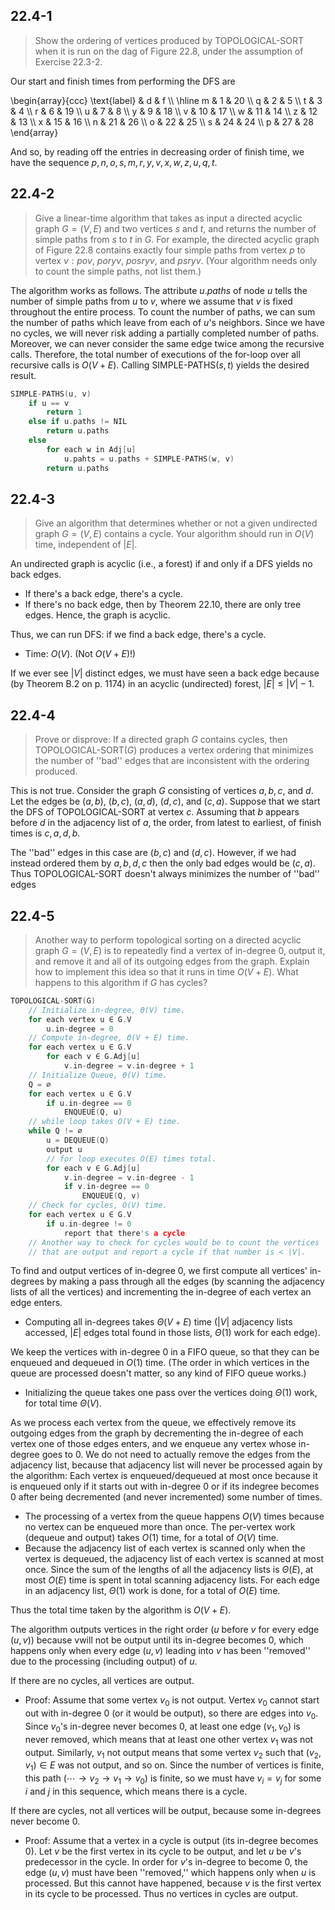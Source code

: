 ## 22.4-1

> Show the ordering of vertices produced by $\text{TOPOLOGICAL-SORT}$ when it is run on the dag of Figure 22.8, under the assumption of Exercise 22.3-2.

Our start and finish times from performing the $\text{DFS}$ are

\begin{array}{ccc}
\text{label} & d & f \\\\
\hline
m & 1  & 20 \\\\
q & 2  & 5  \\\\
t & 3  & 4  \\\\
r & 6  & 19 \\\\
u & 7  & 8  \\\\
y & 9  & 18 \\\\
v & 10 & 17 \\\\
w & 11 & 14 \\\\
z & 12 & 13 \\\\
x & 15 & 16 \\\\
n & 21 & 26 \\\\
o & 22 & 25 \\\\
s & 24 & 24 \\\\
p & 27 & 28
\end{array}

And so, by reading off the entries in decreasing order of finish time, we have the sequence $p, n, o, s, m, r, y, v, x, w, z, u, q, t$.

## 22.4-2

> Give a linear-time algorithm that takes as input a directed acyclic graph $G = (V, E)$ and two vertices $s$ and $t$, and returns the number of simple paths from $s$ to $t$ in $G$. For example, the directed acyclic graph of Figure 22.8 contains exactly four simple paths from vertex $p$ to vertex $v: pov$, $poryv$, $posryv$, and $psryv$. (Your algorithm needs only to count the simple paths, not list them.)

The algorithm works as follows. The attribute $u.paths$ of node $u$ tells the number of simple paths from $u$ to $v$, where we assume that $v$ is fixed throughout the entire process. To count the number of paths, we can sum the number of paths which leave from each of $u$'s neighbors. Since we have no cycles, we will never risk adding a partially completed number of paths. Moreover, we can never consider the same edge twice among the recursive calls. Therefore, the total number of executions of the for-loop over all recursive calls is $O(V + E)$. Calling $\text{SIMPLE-PATHS}(s, t)$ yields the desired result.

```cpp
SIMPLE-PATHS(u, v)
    if u == v
        return 1
    else if u.paths != NIL
        return u.paths
    else
        for each w in Adj[u]
            u.pahts = u.paths + SIMPLE-PATHS(w, v)
        return u.paths
```

## 22.4-3

> Give an algorithm that determines whether or not a given undirected graph $G = (V, E)$ contains a cycle. Your algorithm should run in $O(V)$ time, independent of $|E|$.

An undirected graph is acyclic (i.e., a forest) if and only if a $\text{DFS}$ yields no back edges.

- If there's a back edge, there's a cycle.
- If there's no back edge, then by Theorem 22.10, there are only tree edges. Hence, the graph is acyclic.

Thus, we can run $\text{DFS}$: if we find a back edge, there's a cycle.

- Time: $O(V)$. (Not $O(V + E)$!)

If we ever see $|V|$ distinct edges, we must have seen a back edge because (by Theorem B.2 on p. 1174) in an acyclic (undirected) forest, $|E| \le |V| - 1$.

## 22.4-4

> Prove or disprove: If a directed graph $G$ contains cycles, then $\text{TOPOLOGICAL-SORT}(G)$ produces a vertex ordering that minimizes the number of ''bad'' edges that are inconsistent with the ordering produced.

This is not true. Consider the graph $G$ consisting of vertices $a, b, c$, and $d$. Let the edges be $(a, b)$, $(b, c)$, $(a, d)$, $(d, c)$, and $(c, a)$. Suppose that we start the $\text{DFS}$ of $\text{TOPOLOGICAL-SORT}$ at vertex $c$. Assuming that $b$ appears before $d$ in the adjacency list of $a$, the order, from latest to earliest, of finish times is $c, a, d, b$. 

The ''bad'' edges in this case are $(b, c)$ and $(d, c)$. However, if we had instead ordered them by $a, b, d, c$ then the only bad edges would be $(c, a)$. Thus $\text{TOPOLOGICAL-SORT}$ doesn't always minimizes the number of ''bad'' edges

## 22.4-5

> Another way to perform topological sorting on a directed acyclic graph $G = (V, E)$ is to repeatedly find a vertex of $\text{in-degree}$ $0$, output it, and remove it and all of its outgoing edges from the graph. Explain how to implement this idea so that it runs in time $O(V + E)$. What happens to this algorithm if $G$ has cycles?

```cpp
TOPOLOGICAL-SORT(G)
    // Initialize in-degree, Θ(V) time.
    for each vertex u ∈ G.V
        u.in-degree = 0
    // Compute in-degree, Θ(V + E) time.
    for each vertex u ∈ G.V
        for each v ∈ G.Adj[u]
            v.in-degree = v.in-degree + 1
    // Initialize Queue, Θ(V) time.
    Q = ∅
    for each vertex u ∈ G.V
        if u.in-degree == 0
            ENQUEUE(Q, u)
    // while loop takes O(V + E) time.
    while Q != ∅
        u = DEQUEUE(Q)
        output u
        // for loop executes O(E) times total.
        for each v ∈ G.Adj[u]
            v.in-degree = v.in-degree - 1
            if v.in-degree == 0
                ENQUEUE(Q, v)
    // Check for cycles, O(V) time.
    for each vertex u ∈ G.V
        if u.in-degree != 0
            report that there's a cycle
    // Another way to check for cycles would be to count the vertices 
    // that are output and report a cycle if that number is < |V|.
```

To find and output vertices of $\text{in-degree}$ $0$, we first compute all vertices' $\text{in-degree}$s by making a pass through all the edges (by scanning the adjacency lists of all the vertices) and incrementing the $\text{in-degree}$ of each vertex an edge enters.

- Computing all $\text{in-degree}$s takes $\Theta(V + E)$ time ($|V|$ adjacency lists accessed, $|E|$ edges total found in those lists, $\Theta(1)$ work for each edge).

We keep the vertices with $\text{in-degree}$ $0$ in a FIFO queue, so that they can be enqueued and dequeued in $O(1)$ time. (The order in which vertices in the queue are processed doesn't matter, so any kind of FIFO queue works.)

- Initializing the queue takes one pass over the vertices doing $\Theta(1)$ work, for total time $\Theta(V)$.

As we process each vertex from the queue, we effectively remove its outgoing edges from the graph by decrementing the $\text{in-degree}$ of each vertex one of those edges enters, and we enqueue any vertex whose $\text{in-degree}$ goes to $0$. We do not need to actually remove the edges from the adjacency list, because that adjacency list will never be processed again by the algorithm: Each vertex is enqueued/dequeued at most once because it is enqueued only if it starts out with $\text{in-degree}$ $0$ or if its indegree becomes $0$ after being decremented (and never incremented) some number of times.

- The processing of a vertex from the queue happens $O(V)$ times because no vertex can be enqueued more than once. The per-vertex work (dequeue and output) takes $O(1)$ time, for a total of $O(V)$ time.
- Because the adjacency list of each vertex is scanned only when the vertex is dequeued, the adjacency list of each vertex is scanned at most once. Since the sum of the lengths of all the adjacency lists is $\Theta(E)$, at most $O(E)$ time is spent in total scanning adjacency lists. For each edge in an adjacency list, $\Theta(1)$ work is done, for a total of $O(E)$ time.

Thus the total time taken by the algorithm is $O(V + E)$.

The algorithm outputs vertices in the right order ($u$ before $v$ for every edge $(u, v)$) because vwill not be output until its $\text{in-degree}$ becomes $0$, which happens only when every edge $(u, v)$ leading into $v$ has been ''removed'' due to the processing (including output) of $u$.

If there are no cycles, all vertices are output.

- Proof: Assume that some vertex $v_0$ is not output. Vertex $v_0$ cannot start out with $\text{in-degree}$ $0$ (or it would be output), so there are edges into $v_0$. Since $v_0$'s $\text{in-degree}$ never becomes $0$, at least one edge $(v_1, v_0)$ is never removed, which means that at least one other vertex $v_1$ was not output. Similarly, $v_1$ not output means that some vertex $v_2$ such that $(v_2, v_1) \in E$ was not output, and so on. Since the number of vertices is finite, this path ($\cdots \to v_2 \to v_1 \to v_0$) is finite, so we must have $v_i = v_j$ for some $i$ and $j$ in this sequence, which means there is a cycle.

If there are cycles, not all vertices will be output, because some $\text{in-degree}$s never become $0$.

- Proof: Assume that a vertex in a cycle is output (its $\text{in-degree}$ becomes $0$). Let $v$ be the first vertex in its cycle to be output, and let $u$ be $v$'s predecessor in the cycle. In order for $v$'s $\text{in-degree}$ to become $0$, the edge $(u, v)$ must have been ''removed,'' which happens only when $u$ is processed. But this cannot have happened, because $v$ is the first vertex in its cycle to be processed. Thus no vertices in cycles are output.
